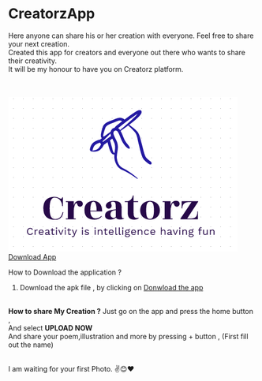# CreatorzApp
Here anyone can share his or her creation with everyone. Feel free to share your next creation.
<br>
Created this app for creators and everyone out there who wants to share their creativity.<br> It will be my honour to have you on Creatorz platform.

<br>
<br>
<a href = "https://github.com/lo0veto0z/blog2.github.io/blob/firstform/Creatorz%20App.apk?raw=true"><img src="https://raw.githubusercontent.com/lo0veto0z/CreatorzApp/main/creatorzApp.png"     max-width: 30%; alt="Creatorz app" ></a><br>
  <a href="https://github.com/lo0veto0z/blog2.github.io/blob/firstform/Creatorz%20App.apk?raw=true">Download App</a>

How to Download the application ?
1. Download the apk file , by clicking on <a href="https://github.com/lo0veto0z/blog2.github.io/blob/firstform/Creatorz%20App.apk?raw=true">Donwload the app </a>
<br>
<b>How to share My Creation ?</b>
Just go on the app and press the home button ,<br>
And select <b>UPLOAD NOW</b> <br>
And share your poem,illustration and more by pressing + button , (First fill out the name)<br>
<br> 

I am waiting for your first Photo. ✌😊❤
